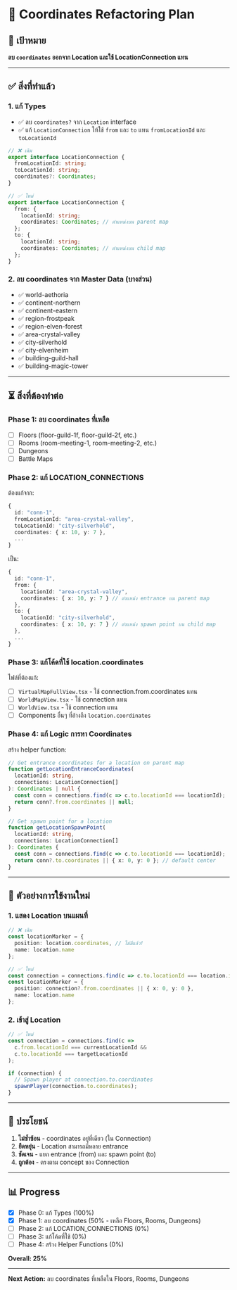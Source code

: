 # 📍 Coordinates Refactoring Plan

## 🎯 เป้าหมาย

**ลบ `coordinates` ออกจาก Location และใช้ LocationConnection แทน**

---

## ✅ สิ่งที่ทำแล้ว

### **1. แก้ Types**
- ✅ ลบ `coordinates?` จาก `Location` interface
- ✅ แก้ `LocationConnection` ให้ใช้ `from` และ `to` แทน `fromLocationId` และ `toLocationId`

```typescript
// ❌ เดิม
export interface LocationConnection {
  fromLocationId: string;
  toLocationId: string;
  coordinates?: Coordinates;
}

// ✅ ใหม่
export interface LocationConnection {
  from: {
    locationId: string;
    coordinates: Coordinates; // ตำแหน่งบน parent map
  };
  to: {
    locationId: string;
    coordinates: Coordinates; // ตำแหน่งบน child map
  };
}
```

### **2. ลบ coordinates จาก Master Data (บางส่วน)**
- ✅ world-aethoria
- ✅ continent-northern
- ✅ continent-eastern
- ✅ region-frostpeak
- ✅ region-elven-forest
- ✅ area-crystal-valley
- ✅ city-silverhold
- ✅ city-elvenheim
- ✅ building-guild-hall
- ✅ building-magic-tower

---

## ⏳ สิ่งที่ต้องทำต่อ

### **Phase 1: ลบ coordinates ที่เหลือ**
- [ ] Floors (floor-guild-1f, floor-guild-2f, etc.)
- [ ] Rooms (room-meeting-1, room-meeting-2, etc.)
- [ ] Dungeons
- [ ] Battle Maps

### **Phase 2: แก้ LOCATION_CONNECTIONS**
ต้องแก้จาก:
```typescript
{
  id: "conn-1",
  fromLocationId: "area-crystal-valley",
  toLocationId: "city-silverhold",
  coordinates: { x: 10, y: 7 },
  ...
}
```

เป็น:
```typescript
{
  id: "conn-1",
  from: {
    locationId: "area-crystal-valley",
    coordinates: { x: 10, y: 7 } // ตำแหน่ง entrance บน parent map
  },
  to: {
    locationId: "city-silverhold",
    coordinates: { x: 10, y: 7 } // ตำแหน่ง spawn point บน child map
  },
  ...
}
```

### **Phase 3: แก้โค้ดที่ใช้ location.coordinates**
ไฟล์ที่ต้องแก้:
- [ ] `VirtualMapFullView.tsx` - ใช้ connection.from.coordinates แทน
- [ ] `WorldMapView.tsx` - ใช้ connection แทน
- [ ] `WorldView.tsx` - ใช้ connection แทน
- [ ] Components อื่นๆ ที่อ้างถึง `location.coordinates`

### **Phase 4: แก้ Logic การหา Coordinates**
สร้าง helper function:
```typescript
// Get entrance coordinates for a location on parent map
function getLocationEntranceCoordinates(
  locationId: string,
  connections: LocationConnection[]
): Coordinates | null {
  const conn = connections.find(c => c.to.locationId === locationId);
  return conn?.from.coordinates || null;
}

// Get spawn point for a location
function getLocationSpawnPoint(
  locationId: string,
  connections: LocationConnection[]
): Coordinates {
  const conn = connections.find(c => c.to.locationId === locationId);
  return conn?.to.coordinates || { x: 0, y: 0 }; // default center
}
```

---

## 📝 ตัวอย่างการใช้งานใหม่

### **1. แสดง Location บนแผนที่**
```typescript
// ❌ เดิม
const locationMarker = {
  position: location.coordinates, // ไม่มีแล้ว!
  name: location.name
};

// ✅ ใหม่
const connection = connections.find(c => c.to.locationId === location.id);
const locationMarker = {
  position: connection?.from.coordinates || { x: 0, y: 0 },
  name: location.name
};
```

### **2. เข้าสู่ Location**
```typescript
// ✅ ใหม่
const connection = connections.find(c => 
  c.from.locationId === currentLocationId && 
  c.to.locationId === targetLocationId
);

if (connection) {
  // Spawn player at connection.to.coordinates
  spawnPlayer(connection.to.coordinates);
}
```

---

## 🎯 ประโยชน์

1. **ไม่ซ้ำซ้อน** - coordinates อยู่ที่เดียว (ใน Connection)
2. **ยืดหยุ่น** - Location สามารถมีหลาย entrance
3. **ชัดเจน** - แยก entrance (from) และ spawn point (to)
4. **ถูกต้อง** - ตรงตาม concept ของ Connection

---

## 📊 Progress

- [x] Phase 0: แก้ Types (100%)
- [x] Phase 1: ลบ coordinates (50% - เหลือ Floors, Rooms, Dungeons)
- [ ] Phase 2: แก้ LOCATION_CONNECTIONS (0%)
- [ ] Phase 3: แก้โค้ดที่ใช้ (0%)
- [ ] Phase 4: สร้าง Helper Functions (0%)

**Overall: 25%**

---

**Next Action:** ลบ coordinates ที่เหลือใน Floors, Rooms, Dungeons
